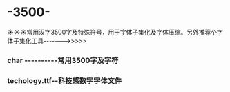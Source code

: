 # -3500-
:sunny::sunny::sunny:常用汉字3500字及特殊符号，用于字体子集化及字体压缩。另外推荐个字体子集化工具------->>>>>



### char ----------常用3500字及字符
### techology.ttf--科技感数字字体文件
